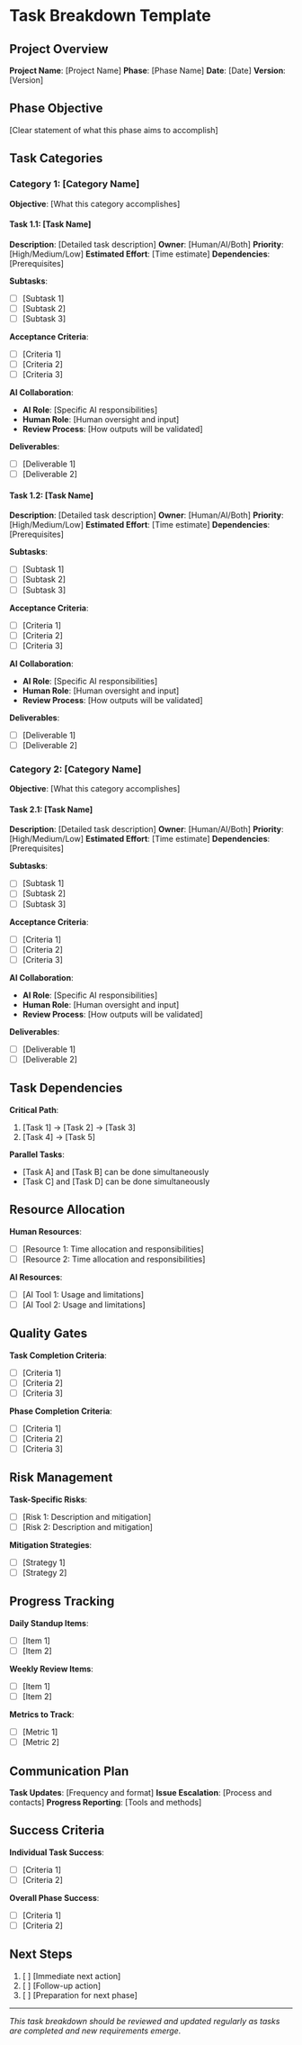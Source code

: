 # Task Breakdown Template

## Project Overview
**Project Name**: [Project Name]
**Phase**: [Phase Name]
**Date**: [Date]
**Version**: [Version]

## Phase Objective
[Clear statement of what this phase aims to accomplish]

## Task Categories

### Category 1: [Category Name]
**Objective**: [What this category accomplishes]

#### Task 1.1: [Task Name]
**Description**: [Detailed task description]
**Owner**: [Human/AI/Both]
**Priority**: [High/Medium/Low]
**Estimated Effort**: [Time estimate]
**Dependencies**: [Prerequisites]

**Subtasks**:
- [ ] [Subtask 1]
- [ ] [Subtask 2]
- [ ] [Subtask 3]

**Acceptance Criteria**:
- [ ] [Criteria 1]
- [ ] [Criteria 2]
- [ ] [Criteria 3]

**AI Collaboration**:
- **AI Role**: [Specific AI responsibilities]
- **Human Role**: [Human oversight and input]
- **Review Process**: [How outputs will be validated]

**Deliverables**:
- [ ] [Deliverable 1]
- [ ] [Deliverable 2]

#### Task 1.2: [Task Name]
**Description**: [Detailed task description]
**Owner**: [Human/AI/Both]
**Priority**: [High/Medium/Low]
**Estimated Effort**: [Time estimate]
**Dependencies**: [Prerequisites]

**Subtasks**:
- [ ] [Subtask 1]
- [ ] [Subtask 2]
- [ ] [Subtask 3]

**Acceptance Criteria**:
- [ ] [Criteria 1]
- [ ] [Criteria 2]
- [ ] [Criteria 3]

**AI Collaboration**:
- **AI Role**: [Specific AI responsibilities]
- **Human Role**: [Human oversight and input]
- **Review Process**: [How outputs will be validated]

**Deliverables**:
- [ ] [Deliverable 1]
- [ ] [Deliverable 2]

### Category 2: [Category Name]
**Objective**: [What this category accomplishes]

#### Task 2.1: [Task Name]
**Description**: [Detailed task description]
**Owner**: [Human/AI/Both]
**Priority**: [High/Medium/Low]
**Estimated Effort**: [Time estimate]
**Dependencies**: [Prerequisites]

**Subtasks**:
- [ ] [Subtask 1]
- [ ] [Subtask 2]
- [ ] [Subtask 3]

**Acceptance Criteria**:
- [ ] [Criteria 1]
- [ ] [Criteria 2]
- [ ] [Criteria 3]

**AI Collaboration**:
- **AI Role**: [Specific AI responsibilities]
- **Human Role**: [Human oversight and input]
- **Review Process**: [How outputs will be validated]

**Deliverables**:
- [ ] [Deliverable 1]
- [ ] [Deliverable 2]

## Task Dependencies
**Critical Path**:
1. [Task 1] → [Task 2] → [Task 3]
2. [Task 4] → [Task 5]

**Parallel Tasks**:
- [Task A] and [Task B] can be done simultaneously
- [Task C] and [Task D] can be done simultaneously

## Resource Allocation
**Human Resources**:
- [ ] [Resource 1: Time allocation and responsibilities]
- [ ] [Resource 2: Time allocation and responsibilities]

**AI Resources**:
- [ ] [AI Tool 1: Usage and limitations]
- [ ] [AI Tool 2: Usage and limitations]

## Quality Gates
**Task Completion Criteria**:
- [ ] [Criteria 1]
- [ ] [Criteria 2]
- [ ] [Criteria 3]

**Phase Completion Criteria**:
- [ ] [Criteria 1]
- [ ] [Criteria 2]
- [ ] [Criteria 3]

## Risk Management
**Task-Specific Risks**:
- [ ] [Risk 1: Description and mitigation]
- [ ] [Risk 2: Description and mitigation]

**Mitigation Strategies**:
- [ ] [Strategy 1]
- [ ] [Strategy 2]

## Progress Tracking
**Daily Standup Items**:
- [ ] [Item 1]
- [ ] [Item 2]

**Weekly Review Items**:
- [ ] [Item 1]
- [ ] [Item 2]

**Metrics to Track**:
- [ ] [Metric 1]
- [ ] [Metric 2]

## Communication Plan
**Task Updates**: [Frequency and format]
**Issue Escalation**: [Process and contacts]
**Progress Reporting**: [Tools and methods]

## Success Criteria
**Individual Task Success**:
- [ ] [Criteria 1]
- [ ] [Criteria 2]

**Overall Phase Success**:
- [ ] [Criteria 1]
- [ ] [Criteria 2]

## Next Steps
1. [ ] [Immediate next action]
2. [ ] [Follow-up action]
3. [ ] [Preparation for next phase]

---

*This task breakdown should be reviewed and updated regularly as tasks are completed and new requirements emerge.*



